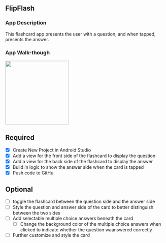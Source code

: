 ## FlipFlash

### App Description
This flashcard app presents the user with a question, and when tapped, presents the answer.

### App Walk-though

<img src="https://s3.amazonaws.com/img0.recordit.co/y314W32pNs.mp4?AWSAccessKeyId=AKIAINSRFOQXTN4DT46A&Expires=1539496254&Signature=enALqszhxMH1kTCy6f%2B24hgYYgs%3D" width=200><br>

## Required
- [x] Create New Project in Android Studio
- [x] Add a view for the front side of the flashcard to display the question
- [x] Add a view for the back side of the flashcard to display the answer
- [x] Build in logic to show the answer side when the card is tapped
- [x] Push code to GitHu
## Optional
- [ ] toggle the flashcard between the question side and the answer side
- [ ] Style the question and answer side of the card to better distinguish between the two sides
- [ ] Add selectable multiple choice answers beneath the card
   - [ ] Change the background color of the multiple choice answers when clicked to indicate whether the question waanswered correctly
- [ ] Further customize and style the card
